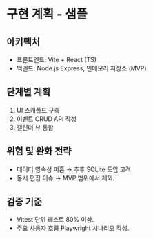 # 구현 계획 - 샘플

## 아키텍처
- 프론트엔드: Vite + React (TS)
- 백엔드: Node.js Express, 인메모리 저장소 (MVP)

## 단계별 계획
1. UI 스캐폴드 구축
2. 이벤트 CRUD API 작성
3. 캘린더 뷰 통합

## 위험 및 완화 전략
- 데이터 영속성 미흡 → 추후 SQLite 도입 고려.
- 동시 편집 이슈 → MVP 범위에서 제외.

## 검증 기준
- Vitest 단위 테스트 80% 이상.
- 주요 사용자 흐름 Playwright 시나리오 작성.
